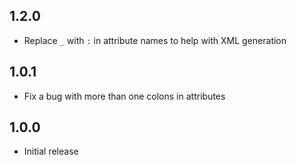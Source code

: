 ## 1.2.0

- Replace `_` with `:` in attribute names to help with XML generation

## 1.0.1

- Fix a bug with more than one colons in attributes

## 1.0.0

- Initial release
